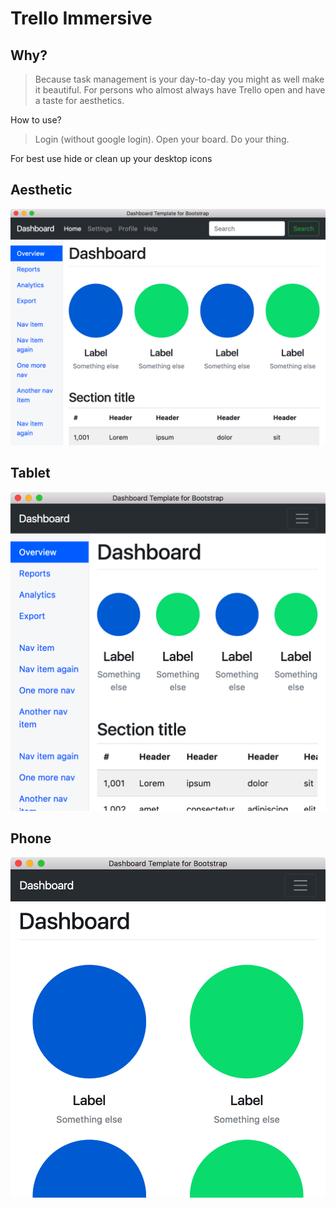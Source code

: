 

# Trello Immersive 

## Why?
> Because task management is your day-to-day you might as well make it beautiful. For persons who almost always have Trello open and have a taste for aesthetics.


How to use?
> Login (without google login). Open your board. Do your thing.

For best use hide or clean up your desktop icons


Aesthetic
-------
![desktop](screenshots/desktop.png)

Tablet
-------
![tablet](screenshots/tablet.png)

Phone
-------
![phone](screenshots/phone.png)
